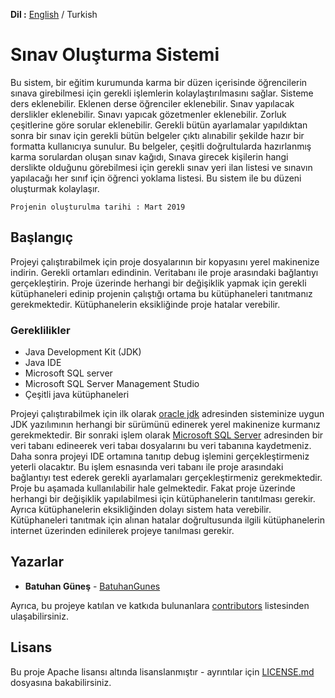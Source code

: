 **Dil :** [English](https://github.com/BatuhanGunes/Exam-Creation-System-design-patterns-) / Turkish

# Sınav Oluşturma Sistemi

Bu sistem, bir eğitim kurumunda karma bir düzen içerisinde öğrencilerin sınava girebilmesi için gerekli işlemlerin kolaylaştırılmasını sağlar. Sisteme ders eklenebilir. Eklenen derse öğrenciler eklenebilir. Sınav yapılacak derslikler eklenebilir. Sınavı yapıcak gözetmenler eklenebilir. Zorluk çeşitlerine göre sorular eklenebilir. Gerekli bütün ayarlamalar yapıldıktan sonra bir sınav için gerekli bütün belgeler çıktı alınabilir şekilde hazır bir formatta kullanıcıya sunulur. Bu belgeler, çeşitli doğrultularda hazırlanmış karma sorulardan oluşan sınav kağıdı, Sınava girecek kişilerin hangi derslikte olduğunu görebilmesi için gerekli sınav yeri ilan listesi ve sınavın yapılacağı her sınıf için öğrenci yoklama listesi. Bu sistem ile bu düzeni oluşturmak kolaylaşır. 

```
Projenin oluşturulma tarihi : Mart 2019
```

## Başlangıç

Projeyi çalıştırabilmek için proje dosyalarının bir kopyasını yerel makinenize indirin. Gerekli ortamları edindinin. Veritabanı ile proje arasındaki bağlantıyı gerçekleştirin. Proje üzerinde herhangi bir değişiklik yapmak için gerekli kütüphaneleri edinip projenin çalıştığı ortama bu kütüphaneleri tanıtmanız gerekmektedir. Kütüphanelerin eksikliğinde proje hatalar verebilir.

### Gereklilikler

- Java Development Kit (JDK)
- Java IDE
- Microsoft SQL server
- Microsoft SQL Server Management Studio
- Çeşitli java kütüphaneleri

Projeyi çalıştırabilmek için ilk olarak [oracle jdk](https://www.oracle.com/java/technologies/javase-downloads.html) adresinden sisteminize uygun JDK yazılımının herhangi bir sürümünü edinerek yerel makinenize kurmanız gerekmektedir. Bir sonraki işlem olarak [Microsoft SQL Server](https://www.microsoft.com/tr-tr/sql-server/sql-server-2019) adresinden bir veri tabanı edineerek veri tabaı dosyalarını bu veri tabanına kaydetmeniz. Daha sonra projeyi IDE ortamına tanıtıp debug işlemini gerçekleştirmeniz yeterli olacaktır. Bu işlem esnasında veri tabanı ile proje arasındaki bağlantıyı test ederek gerekli ayarlamaları gerçekleştirmeniz gerekmektedir. Proje bu aşamada kullanılabilir hale gelmektedir. Fakat proje üzerinde herhangi bir değişiklik yapılabilmesi için kütüphanelerin tanıtılması gerekir. Ayrıca kütüphanelerin eksikliğinden dolayı sistem hata verebilir. Kütüphaneleri tanıtmak için alınan hatalar doğrultusunda ilgili kütüphanelerin internet üzerinden edinilerek projeye tanılması gerekir.

## Yazarlar

* **Batuhan Güneş**  - [BatuhanGunes](https://github.com/BatuhanGunes)

Ayrıca, bu projeye katılan ve katkıda bulunanlara [contributors](https://github.com/BatuhanGunes/Exam-Creation-System-design-patterns-/graphs/contributors) listesinden ulaşabilirsiniz.

## Lisans

Bu proje Apache lisansı altında lisanslanmıştır - ayrıntılar için [LICENSE.md](https://github.com/BatuhanGunes/Exam-Creation-System-design-patterns-/blob/master/LICENSE) dosyasına bakabilirsiniz.

